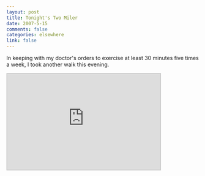 ```yaml
--- 
layout: post
title: Tonight's Two Miler
date: 2007-5-15
comments: false
categories: elsewhere
link: false
---
```

In keeping with my doctor's orders to exercise at least 30 minutes five times a week, I took another walk this evening.

<iframe src="http://www.wayfaring.com/maps/export/36837" style="border: 2px solid #cccccc; width: 400px; height: 250px" frameborder="0" scrolling="no"></iframe>

